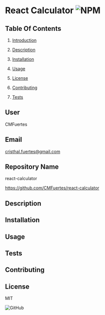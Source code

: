 # React Calculator ![NPM](https://img.shields.io/npm/l/sta)

## Table Of Contents 

1) [Introduction](#user) 

2) [Description](#description)

3) [Installation](#installation)

4) [Usage](#usage)

5) [License](#license)

6) [Contributing](#contributing)

7) [Tests](#tests)

## User

CMFuertes

## Email

cristhal.fuertes@gmail.com

## Repository Name

react-calculator

https://github.com/CMFuertes/react-calculator 

## Description





## Installation




## Usage


## Tests



## Contributing



## License

MIT

![GitHub](https://img.shields.io/github/license/CMFuertes/react-calculator)